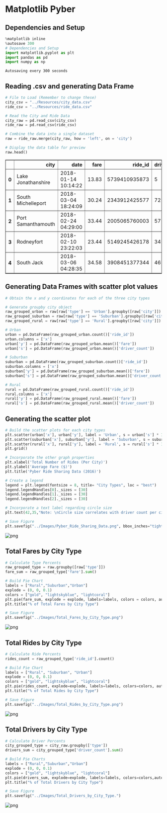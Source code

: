 
# Matplotlib Pyber

## Dependencies and Setup


```python
%matplotlib inline
%autosave 300
# Dependencies and Setup
import matplotlib.pyplot as plt
import pandas as pd
import numpy as np
```



    Autosaving every 300 seconds
    

## Reading .csv and generating Data Frame


```python
# File to Load (Remember to change these)
city_csv = "../Resources/city_data.csv"
ride_csv = "../Resources/ride_data.csv"

# Read the City and Ride Data
city_raw = pd.read_csv(city_csv)
ride_raw = pd.read_csv(ride_csv)

# Combine the data into a single dataset
raw = ride_raw.merge(city_raw, how = 'left', on = 'city')

# Display the data table for preview
raw.head()
```




<div>
<style scoped>
    .dataframe tbody tr th:only-of-type {
        vertical-align: middle;
    }

    .dataframe tbody tr th {
        vertical-align: top;
    }

    .dataframe thead th {
        text-align: right;
    }
</style>
<table border="1" class="dataframe">
  <thead>
    <tr style="text-align: right;">
      <th></th>
      <th>city</th>
      <th>date</th>
      <th>fare</th>
      <th>ride_id</th>
      <th>driver_count</th>
      <th>type</th>
    </tr>
  </thead>
  <tbody>
    <tr>
      <th>0</th>
      <td>Lake Jonathanshire</td>
      <td>2018-01-14 10:14:22</td>
      <td>13.83</td>
      <td>5739410935873</td>
      <td>5</td>
      <td>Urban</td>
    </tr>
    <tr>
      <th>1</th>
      <td>South Michelleport</td>
      <td>2018-03-04 18:24:09</td>
      <td>30.24</td>
      <td>2343912425577</td>
      <td>72</td>
      <td>Urban</td>
    </tr>
    <tr>
      <th>2</th>
      <td>Port Samanthamouth</td>
      <td>2018-02-24 04:29:00</td>
      <td>33.44</td>
      <td>2005065760003</td>
      <td>57</td>
      <td>Urban</td>
    </tr>
    <tr>
      <th>3</th>
      <td>Rodneyfort</td>
      <td>2018-02-10 23:22:03</td>
      <td>23.44</td>
      <td>5149245426178</td>
      <td>34</td>
      <td>Urban</td>
    </tr>
    <tr>
      <th>4</th>
      <td>South Jack</td>
      <td>2018-03-06 04:28:35</td>
      <td>34.58</td>
      <td>3908451377344</td>
      <td>46</td>
      <td>Urban</td>
    </tr>
  </tbody>
</table>
</div>



## Generating Data Frames with scatter plot values


```python
# Obtain the x and y coordinates for each of the three city types

# Generate groupby city object
raw_grouped_urban = raw[raw['type'] == 'Urban'].groupby([raw['city']])
raw_grouped_suburban = raw[raw['type'] == 'Suburban'].groupby([raw['city']])
raw_grouped_rural = raw[raw['type'] == 'Rural'].groupby([raw['city']])

# Urban
urban = pd.DataFrame(raw_grouped_urban.count()['ride_id'])
urban.columns = ['x']
urban['y'] = pd.DataFrame(raw_grouped_urban.mean()['fare'])
urban['s'] = pd.DataFrame(raw_grouped_urban.mean()['driver_count'])

# Suburban
suburban = pd.DataFrame(raw_grouped_suburban.count()['ride_id'])
suburban.columns = ['x']
suburban['y'] = pd.DataFrame(raw_grouped_suburban.mean()['fare'])
suburban['s'] = pd.DataFrame(raw_grouped_suburban.mean()['driver_count'])

# Rural
rural = pd.DataFrame(raw_grouped_rural.count()['ride_id'])
rural.columns = ['x']
rural['y'] = pd.DataFrame(raw_grouped_rural.mean()['fare'])
rural['s'] = pd.DataFrame(raw_grouped_rural.mean()['driver_count'])
```

## Generating the scatter plot


```python
# Build the scatter plots for each city types
plt.scatter(urban['x'], urban['y'], label = 'Urban', s = urban['s'] * 10, color = ['coral'], edgecolor = 'black', alpha = .75, marker = 'o')
plt.scatter(suburban['x'], suburban['y'], label = 'Suburban', s = suburban['s'] * 10, color = ['lightskyblue'], edgecolor = 'black', alpha = .75, marker = 'o')
plt.scatter(rural['x'], rural['y'], label = 'Rural', s = rural['s'] * 10, color = ['gold'], edgecolor = 'black', alpha = .75, marker = 'o')
plt.grid()

# Incorporate the other graph properties
plt.xlabel('Total Number of Rides (Per City)')
plt.ylabel('Average Fare ($)')
plt.title('Pyber Ride Sharing Data (2016)')

# Create a legend
legend = plt.legend(fontsize = 8, title= "City Types", loc = "best") 
legend.legendHandles[0]._sizes = [30]
legend.legendHandles[1]._sizes = [30]
legend.legendHandles[2]._sizes = [30]

# Incorporate a text label regarding circle size
plt.text(42,35,"Note: \nCircle size correlates with driver count per city.", fontsize = 10)

# Save Figure
plt.savefig("../Images/Pyber_Ride_Sharing_Data.png", bbox_inches="tight")
```


![png](output_8_0.png)


## Total Fares by City Type


```python
# Calculate Type Percents
raw_grouped_type = raw.groupby([raw['type']])
fare_sum = raw_grouped_type['fare'].sum()

# Build Pie Chart
labels = ["Rural","Suburban","Urban"]
explode = (0, 0, 0.1)
colors = ["gold", "lightskyblue", "lightcoral"]
plt.pie(fare_sum, explode = explode, labels=labels, colors = colors, autopct = "%1.1f%%", shadow = True, startangle = 150)
plt.title("% of Total Fares by City Type")

# Save Figure
plt.savefig("../Images/Total_Fares_by_City_Type.png")
```


![png](output_10_0.png)


## Total Rides by City Type


```python
# Calculate Ride Percents
rides_count = raw_grouped_type['ride_id'].count()

# Build Pie Chart
labels = ["Rural", "Suburban", "Urban"]
explode = (0, 0, 0.1)
colors = ["gold", "lightskyblue", "lightcoral"]
plt.pie(rides_count, explode=explode, labels=labels, colors=colors, autopct="%1.1f%%", shadow=True, startangle=150)
plt.title("% of Total Rides by City Type")

# Save Figure
plt.savefig("../Images/Total_Rides_by_City_Type.png")
```


![png](output_12_0.png)


## Total Drivers by City Type


```python
# Calculate Driver Percents
city_grouped_type = city_raw.groupby(['type'])
drivers_sum = city_grouped_type['driver_count'].sum()

# Build Pie Charts
labels = ["Rural","Suburban","Urban"]
explode = (0, 0, 0.1)
colors = ["gold", "lightskyblue", "lightcoral"]
plt.pie(drivers_sum, explode=explode, labels=labels, colors=colors,autopct="%1.1f%%", shadow=True, startangle=150)
plt.title("% of Total Drivers by City Type")

# Save Figure
plt.savefig("../Images/Total_Drivers_by_City_Type.")
```


![png](output_14_0.png)



```python

```

